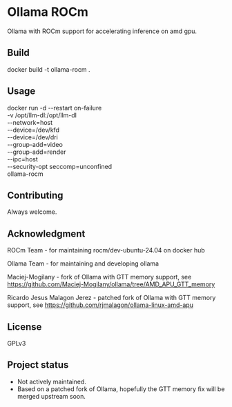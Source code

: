 # Ollama ROCm

Ollama with ROCm support for accelerating inference on amd gpu.

## Build
docker build -t ollama-rocm .

## Usage
docker run -d --restart on-failure \
 -v /opt/llm-dl:/opt/llm-dl \
 --network=host \
 --device=/dev/kfd \
 --device=/dev/dri \
 --group-add=video \
 --group-add=render \
 --ipc=host \
 --security-opt seccomp=unconfined \
 ollama-rocm

## Contributing
Always welcome.

## Acknowledgment
ROCm Team - for maintaining rocm/dev-ubuntu-24.04 on docker hub

Ollama Team - for maintaining and developing ollama

Maciej-Mogilany - fork of Ollama with GTT memory support, see https://github.com/Maciej-Mogilany/ollama/tree/AMD_APU_GTT_memory

Ricardo Jesus Malagon Jerez - patched fork of Ollama with GTT memory support, see https://github.com/rjmalagon/ollama-linux-amd-apu

## License
GPLv3

## Project status
- Not actively maintained.
- Based on a patched fork of Ollama, hopefully the GTT memory fix will be merged upstream soon.
